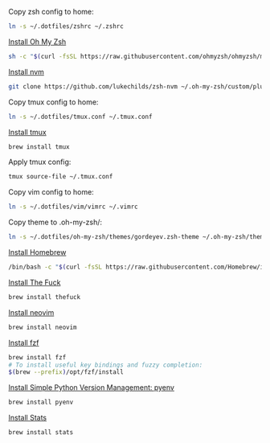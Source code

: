 Copy zsh config to home:
```bash
ln -s ~/.dotfiles/zshrc ~/.zshrc
```
[Install Oh My Zsh](https://github.com/ohmyzsh/ohmyzsh)
```bash
sh -c "$(curl -fsSL https://raw.githubusercontent.com/ohmyzsh/ohmyzsh/master/tools/install.sh)"
```
[Install nvm](https://github.com/lukechilds/zsh-nvm)
```bash
git clone https://github.com/lukechilds/zsh-nvm ~/.oh-my-zsh/custom/plugins/zsh-nvm
```
Copy tmux config to home:
```bash
ln -s ~/.dotfiles/tmux.conf ~/.tmux.conf
```
[Install tmux](https://github.com/tmux/tmux)
```bash
brew install tmux
```
Apply tmux config:
```bash
tmux source-file ~/.tmux.conf
```
Copy vim config to home:
```bash
ln -s ~/.dotfiles/vim/vimrc ~/.vimrc
```
Copy theme to .oh-my-zsh/:
```bash
ln -s ~/.dotfiles/oh-my-zsh/themes/gordeyev.zsh-theme ~/.oh-my-zsh/themes
```
[Install Homebrew](https://brew.sh)
```bash
/bin/bash -c "$(curl -fsSL https://raw.githubusercontent.com/Homebrew/install/HEAD/install.sh)"
```
[Install The Fuck](https://github.com/nvbn/thefuck)
```bash
brew install thefuck
```
[Install neovim](https://github.com/neovim/neovim)
```bash
brew install neovim
```
[Install fzf](https://github.com/junegunn/fzf)
```bash
brew install fzf
# To install useful key bindings and fuzzy completion:
$(brew --prefix)/opt/fzf/install
```
[Install Simple Python Version Management: pyenv](https://github.com/pyenv/pyenv)
```bash
brew install pyenv
```
[Install Stats](https://github.com/exelban/stats)
```bash
brew install stats
```